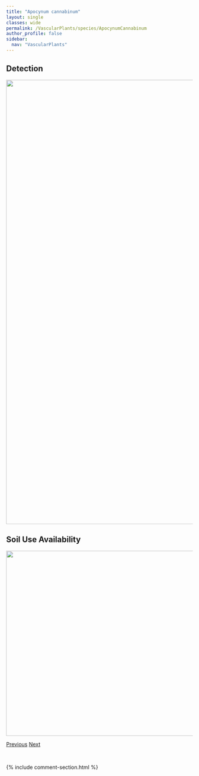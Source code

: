 ```yaml
---
title: "Apocynum cannabinum"
layout: single
classes: wide
permalink: /VascularPlants/species/ApocynumCannabinum
author_profile: false
sidebar:
  nav: "VascularPlants"
---
```


<h2>Detection</h2>

<a href="https://drive.google.com/uc?export=view&id=1SYO5uzWVajFxtZxcxbaWpVLoRnahIqhQ">
<img src="https://drive.google.com/uc?export=view&id=1SYO5uzWVajFxtZxcxbaWpVLoRnahIqhQ" height = "1200" width = "800">
</a>


<h2>Soil Use Availability</h2>

<a href="https://drive.google.com/uc?export=view&id=1cO35jvhLmrQYJMaC6SakehSpf-Mz_MsH">
<img src="https://drive.google.com/uc?export=view&id=1cO35jvhLmrQYJMaC6SakehSpf-Mz_MsH" height = "500" width = "1000">
</a>


<a href="/DevelopmentWebsite/VascularPlants/species/ApocynumAndrosaemifolium" class="pagination--pager" title="Spreading Dogbane">Previous</a> <a href="/DevelopmentWebsite/VascularPlants/species/Aquilegia" class="pagination--pager" title="Aquilegia">Next</a>

<p>&nbsp;</p>

{% include comment-section.html %}
